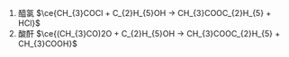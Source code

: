 1. 醯氯 $\ce{CH_{3}COCl + C_{2}H_{5}OH -> CH_{3}COOC_{2}H_{5} + HCl}$
2. 酸酐 $\ce{(CH_{3}CO)2O + C_{2}H_{5}OH -> CH_{3}COOC_{2}H_{5} + CH_{3}COOH}$